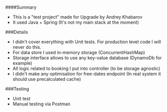 ####Summary
* This is a "test project" made for Upgrade by Andrey Khabarov
* It used Java + Spring (It's not my main stack at the moment)

###Details
* I didn't cover everything with Unit tests. For production level code I will never do this.
* For data store I used in-memory storage (ConcurrentHashMap)
* Storage interface allows to use any key-value database (DynamoDb for example)
* All logic related to booking I put into controller (to be storage agnostic)
* I didn't make any optimisation for free-dates endpoint (In real system it should use precalculated cache)

###Testing
* Unit test
* Manual testing via Postman
